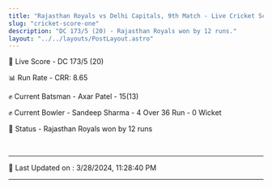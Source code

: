 ```yaml
---
title: "Rajasthan Royals vs Delhi Capitals, 9th Match - Live Cricket Score"
slug: "cricket-score-one"
description: "DC 173/5 (20) - Rajasthan Royals won by 12 runs."
layout: "../../layouts/PostLayout.astro"
---
```


🔴 Live Score - DC 173/5 (20)  

📊 Run Rate - CRR: 8.65  

✊ Current Batsman - Axar Patel - 15(13)  

✊ Current Bowler - Sandeep Sharma - 4 Over 36 Run - 0 Wicket  

📑 Status - Rajasthan Royals won by 12 runs

<br />

***

📝 Last Updated on : 3/28/2024, 11:28:40 PM

***

